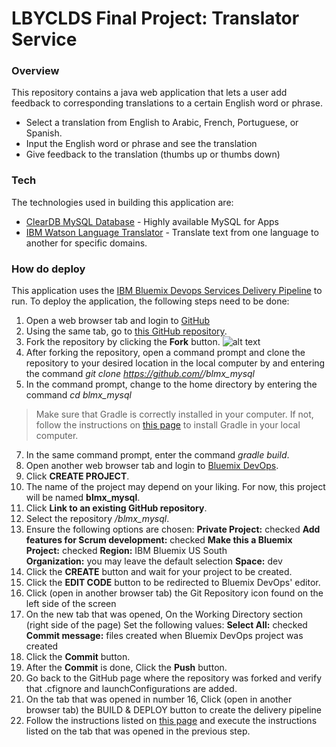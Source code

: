 # LBYCLDS Final Project: Translator Service
### Overview
This repository contains a java web application that lets a user add feedback to corresponding translations to a certain English word or phrase.

  - Select a translation from English to Arabic, French, Portuguese, or Spanish.
  - Input the English word or phrase and see the translation
  - Give feedback to the translation (thumbs up or thumbs down)


### Tech

The technologies used in building this application are:
* [ClearDB MySQL Database] - Highly available MySQL for Apps
* [IBM Watson Language Translator] - Translate text from one language to another for specific domains.

### How do deploy

This application uses the [IBM Bluemix Devops Services Delivery Pipeline](https://hub.jazz.net)  to run. To deploy the application, the following steps need to be done:

1. Open a web browser tab and login to [GitHub](https://github.com/)
2. Using the same tab, go to [this GitHub repository](https://github.com/HillaryCFong/blmx_mysql).
3. Fork the repository by clicking the **Fork** button.
![alt text](https://sammyk.s3.amazonaws.com/blog/images/2014-05-28/fork.png)
4. After forking the repository, open a command prompt and clone the repository to your desired location in the local computer by and entering the command
*git clone https://github.com/<username>/blmx_mysql*
5. In the command prompt, change to the home directory by entering the command *cd blmx_mysql*
>Make sure that Gradle is correctly installed in your computer. If not, follow the instructions on [this page](https://www.javacodegeeks.com/2013/04/how-to-install-gradle-2.html) to install Gradle in your local computer.
7. In the same command prompt, enter the command *gradle build*.
8. Open another web browser tab and login to [Bluemix DevOps](https://hub.jazz.net).
9. Click **CREATE PROJECT**.
10. The name of the project may depend on your liking. For now, this project will be named **blmx_mysql**.
11. Click **Link to an existing GitHub repository**.
12. Select the repository *<username>/blmx_mysql*.
13. Ensure the following options are chosen:
**Private Project:**                    checked	
**Add features for Scrum development:**	checked	
**Make this a Bluemix Project:**	    checked	
**Region:**	                            IBM Bluemix US South	
**Organization:**	                    you may leave the default selection	
**Space:**	                            dev
14. Click the **CREATE** button and wait for your project to be created.
15. Click the **EDIT CODE** button to be redirected to Bluemix DevOps' editor.
16. Click (open in another browser tab) the Git Repository icon found on the left side of the screen
17. On the new tab that was opened, On the Working Directory section (right side of the page) Set the following values:
**Select All:**	checked	
**Commit message:**	files created when Bluemix DevOps project was created	
18. Click the **Commit** button.
19. After the **Commit** is done,  Click the **Push** button.
20. Go back to the GitHub page where the repository was forked and verify that .cfignore and launchConfigurations are added.
21. On the tab that was opened in number 16,  Click (open in another browser tab) the BUILD & DEPLOY button to create the delivery pipeline
22. Follow the instructions listed on [this page](https://pong-pantola.github.io/devops-delivery-pipeline/) and execute the instructions listed on the tab that was opened in the previous step.



[//]: # (These are reference links used in the body of this note and get stripped out when the markdown processor does its job. There is no need to format nicely because it shouldn't be seen. Thanks SO - http://stackoverflow.com/questions/4823468/store-comments-in-markdown-syntax)
   [IBM Watson Language Translator]: <https://console.ng.bluemix.net/catalog/services/language-translator?taxonomyNavigation=cf-apps>
   [ClearDB MySQL Database]: <https://console.ng.bluemix.net/catalog/services/cleardb-mysql-database?taxonomyNavigation=cf-apps>